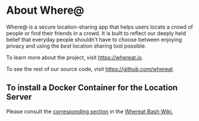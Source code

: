 About Where@
===============

Where@ is a secure location-sharing app that helps users locate a crowd of people or find their friends in a crowd. It is built to reflect our deeply held belief that everyday people shouldn't have to choose between enjoying privacy and using the *best* location sharing tool possible.

To learn more about the project, visit <https://whereat.io>.

To see the rest of our source code, visit <https://github.com/whereat>.

## To install a Docker Container for the Location Server

Please consult the [corresponding section](https://github.com/whereat/whereat-bash#to-install-a-docker-container-for-the-location-server) in the [Whereat Bash Wiki.](https://github.com/whereat/whereat-bash)

